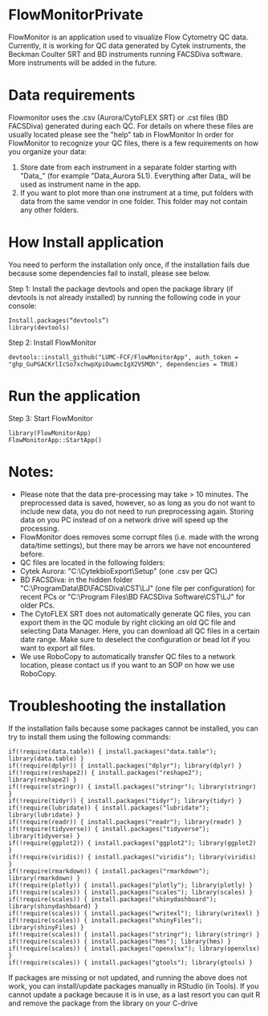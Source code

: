 # FlowMonitorPrivate
FlowMonitor is an application used to visualize Flow Cytometry QC data. 
Currently, it is working for QC data generated by Cytek instruments, the Beckman Coulter SRT and BD instruments running FACSDiva software. More instruments will be added in the future.

# Data requirements
Flowmonitor uses the .csv (Aurora/CytoFLEX SRT) or .cst files (BD FACSDiva) generated during each QC. For details on where these files are usually located please see the "help" tab in FlowMonitor
In order for FlowMonitor to recognize your QC files, there is a few requirements on how you organize your data:
1. Store date from each instrument in a separate folder starting with "Data_" (for example "Data_Aurora 5L1). Everything after Data_ will be used as instrument name in the app.
2. If you want to plot more than one instrument at a time, put folders with data from the same vendor in one folder. This folder may not contain any other folders. 


# How Install application 
You need to perform the installation only once, if the installation fails due because some dependencies fail to install, please see below. 

Step 1: Install the package devtools and open the package library (if devtools is not already installed) by running the following code in your console:
```
Install.packages(“devtools”)
library(devtools)
```

Step 2: Install FlowMonitor 
```
devtools::install_github("LUMC-FCF/FlowMonitorApp", auth_token = "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", dependencies = TRUE) 
```

# Run the application
Step 3: Start FlowMonitor 
```
library(FlowMonitorApp)
FlowMonitorApp::StartApp()
```


# Notes: 
* Please note that the data pre-processing may take > 10 minutes. The preprocessed data is saved, however, so as long as you do not want to include new data, you do not need to run preprocessing again. Storing data on you PC instead of on a network drive will speed up the processing.
* FlowMonitor does removes some corrupt files (i.e. made with the wrong data/time settings), but there may be arrors we have not encountered before.
* QC files are located in the following folders: 
* Cytek Aurora: "C:\CytekbioExport\Setup" (one .csv per QC)
* BD FACSDiva: in the hidden folder "C:\ProgramData\BD\FACSDiva\CST\LJ" (one file per configuration) for recent PCs or "C:\Program Files\BD FACSDiva Software\CST\LJ" for older PCs.
* The CytoFLEX SRT does not automatically generate QC files, you can export them in the QC module by right clicking an old QC file and selecting Data Manager. Here, you can download all QC files in a certain date range. Make sure to deselect the configuration or bead lot if you want to export all files. 
* We use RoboCopy to automatically transfer QC files to a network location, please contact us if you want to an SOP on how we use RoboCopy. 


# Troubleshooting the installation
If the installation fails because some packages cannot be installed, you can try to install them using the following commands:
```
if(!require(data.table)) { install.packages("data.table"); library(data.table) }
if(!require(dplyr)) { install.packages("dplyr"); library(dplyr) }
if(!require(reshape2)) { install.packages("reshape2"); library(reshape2) }
if(!require(stringr)) { install.packages("stringr"); library(stringr) }
if(!require(tidyr)) { install.packages("tidyr"); library(tidyr) }
if(!require(lubridate)) { install.packages("lubridate"); library(lubridate) }
if(!require(readr)) { install.packages("readr"); library(readr) }
if(!require(tidyverse)) { install.packages("tidyverse"); library(tidyverse) }
if(!require(ggplot2)) { install.packages("ggplot2"); library(ggplot2) }
if(!require(viridis)) { install.packages("viridis"); library(viridis) }
if(!require(rmarkdown)) { install.packages("rmarkdown"); library(rmarkdown) }
if(!require(plotly)) { install.packages("plotly"); library(plotly) }
if(!require(scales)) { install.packages("scales"); library(scales) }
if(!require(scales)) { install.packages("shinydashboard"); library(shinydashboard) }
if(!require(scales)) { install.packages("writexl"); library(writexl) }
if(!require(scales)) { install.packages("shinyFiles"); library(shinyFiles) }
if(!require(scales)) { install.packages("stringr"); library(stringr) }
if(!require(scales)) { install.packages("hms"); library(hms) }
if(!require(scales)) { install.packages("openxlsx"); library(openxlsx) }
if(!require(scales)) { install.packages("gtools"); library(gtools) }
```

If packages are missing or not updated, and running the above does not work, you can install/update packages manually in RStudio (in Tools). 
If you cannot update a package because it is in use, as a last resort you can quit R and remove the package from the library on your C-drive
